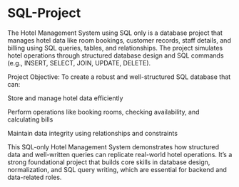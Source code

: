 # SQL-Project
The Hotel Management System using SQL only is a database project that manages hotel data like room bookings, customer records, staff details, and billing using SQL queries, tables, and relationships. The project simulates hotel operations through structured database design and SQL commands (e.g., INSERT, SELECT, JOIN, UPDATE, DELETE).

Project Objective:
To create a robust and well-structured SQL database that can:

Store and manage hotel data efficiently

Perform operations like booking rooms, checking availability, and calculating bills

Maintain data integrity using relationships and constraints

This SQL-only Hotel Management System demonstrates how structured data and well-written queries can replicate real-world hotel operations. It’s a strong foundational project that builds core skills in database design, normalization, and SQL query writing, which are essential for backend and data-related roles.

